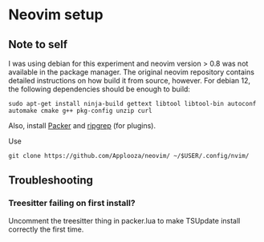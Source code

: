 # Neovim setup
## Note to self
I was using debian for this experiment and neovim version > 0.8 was not available in the package manager. The original neovim repository contains detailed instructions on how build it from source, however. For debian 12, the following dependencies should be enough to build:
    
    sudo apt-get install ninja-build gettext libtool libtool-bin autoconf automake cmake g++ pkg-config unzip curl

Also, install [Packer](https://github.com/wbthomason/packer.nvim) and [ripgrep](https://github.com/BurntSushi/ripgrep) (for plugins).

Use

    git clone https://github.com/Applooza/neovim/ ~/$USER/.config/nvim/


## Troubleshooting
### Treesitter failing on first install?
Uncomment the treesitter thing in packer.lua to make TSUpdate install correctly the first time. 
